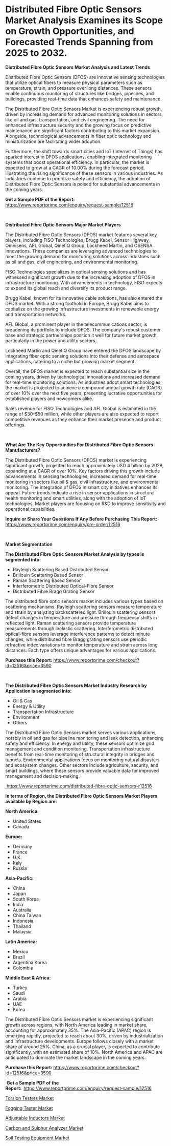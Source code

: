 <p><h1>Distributed Fibre Optic Sensors Market Analysis Examines its Scope on Growth Opportunities, and Forecasted Trends Spanning from 2025 to 2032.</h1></p><p><strong>Distributed Fibre Optic Sensors Market Analysis and Latest Trends</strong></p>
<p><p>Distributed Fibre Optic Sensors (DFOS) are innovative sensing technologies that utilize optical fibers to measure physical parameters such as temperature, strain, and pressure over long distances. These sensors enable continuous monitoring of structures like bridges, pipelines, and buildings, providing real-time data that enhances safety and maintenance.</p><p>The Distributed Fibre Optic Sensors Market is experiencing robust growth, driven by increasing demand for advanced monitoring solutions in sectors like oil and gas, transportation, and civil engineering. The need for enhanced infrastructure security and the growing focus on predictive maintenance are significant factors contributing to this market expansion. Alongside, technological advancements in fiber optic technology and miniaturization are facilitating wider adoption.</p><p>Furthermore, the shift towards smart cities and IoT (Internet of Things) has sparked interest in DFOS applications, enabling integrated monitoring systems that boost operational efficiency. In particular, the market is expected to grow at a CAGR of 10.00% during the forecast period, illustrating the rising significance of these sensors in various industries. As industries continue to prioritize safety and efficiency, the adoption of Distributed Fibre Optic Sensors is poised for substantial advancements in the coming years.</p></p>
<p><strong>Get a Sample PDF of the Report:&nbsp;</strong> <a href="https://www.reportprime.com/enquiry/request-sample/12516?utm_campaign=3093&utm_medium=2&utm_source=Github&utm_content=ia&utm_term=18032025&utm_id=distributed-fibre-optic-sensors">https://www.reportprime.com/enquiry/request-sample/12516</a></p>
<p>&nbsp;</p>
<p><strong>Distributed Fibre Optic Sensors Major Market Players</strong></p>
<p><p>The Distributed Fibre Optic Sensors (DFOS) market features several key players, including FISO Technologies, Brugg Kabel, Sensor Highway, Omnisens, AFL Global, QinetiQ Group, Lockheed Martin, and OSENSA Innovations. These companies are leveraging advanced technologies to meet the growing demand for monitoring solutions across industries such as oil and gas, civil engineering, and environmental monitoring.</p><p>FISO Technologies specializes in optical sensing solutions and has witnessed significant growth due to the increasing adoption of DFOS in infrastructure monitoring. With advancements in technology, FISO expects to expand its global reach and diversify its product range.</p><p>Brugg Kabel, known for its innovative cable solutions, has also entered the DFOS market. With a strong foothold in Europe, Brugg Kabel aims to capitalize on the growing infrastructure investments in renewable energy and transportation networks.</p><p>AFL Global, a prominent player in the telecommunications sector, is broadening its portfolio to include DFOS. The company's robust customer base and strategic partnerships position it well for future market growth, particularly in the power and utility sectors.</p><p>Lockheed Martin and QinetiQ Group have entered the DFOS landscape by integrating fiber optic sensing solutions into their defense and aerospace applications, catering to a niche but growing market segment.</p><p>Overall, the DFOS market is expected to reach substantial size in the coming years, driven by technological innovations and increased demand for real-time monitoring solutions. As industries adopt smart technologies, the market is projected to achieve a compound annual growth rate (CAGR) of over 10% over the next five years, presenting lucrative opportunities for established players and newcomers alike.</p><p>Sales revenue for FISO Technologies and AFL Global is estimated in the range of $30-$50 million, while other players are also expected to report competitive revenues as they enhance their market presence and product offerings.</p></p>
<p>&nbsp;</p>
<p><strong>What Are The Key Opportunities For Distributed Fibre Optic Sensors Manufacturers?</strong></p>
<p><p>The Distributed Fibre Optic Sensors (DFOS) market is experiencing significant growth, projected to reach approximately USD 4 billion by 2028, expanding at a CAGR of over 10%. Key factors driving this growth include advancements in sensing technologies, increased demand for real-time monitoring in sectors like oil & gas, civil infrastructure, and environmental monitoring. The integration of DFOS in smart city initiatives enhances its appeal. Future trends indicate a rise in sensor applications in structural health monitoring and smart utilities, along with the adoption of IoT technologies. Market players are focusing on R&D to improve sensitivity and operational capabilities.</p></p>
<p><strong>Inquire or Share Your Questions If Any Before Purchasing This Report:</strong> <a href="https://www.reportprime.com/enquiry/pre-order/12516?utm_campaign=3093&utm_medium=2&utm_source=Github&utm_content=ia&utm_term=18032025&utm_id=distributed-fibre-optic-sensors">https://www.reportprime.com/enquiry/pre-order/12516</a></p>
<p>&nbsp;</p>
<p><strong>Market Segmentation</strong></p>
<p><strong>The Distributed Fibre Optic Sensors Market Analysis by types is segmented into:</strong></p>
<p><ul><li>Rayleigh Scattering Based Distributed Sensor</li><li>Brillouin Scattering Based Sensor</li><li>Raman Scattering Based Sensor</li><li>Interferometric Distributed Optical-Fibre Sensor</li><li>Distributed Fibre Bragg Grating Sensor</li></ul></p>
<p><p>The distributed fibre optic sensors market includes various types based on scattering mechanisms. Rayleigh scattering sensors measure temperature and strain by analyzing backscattered light. Brillouin scattering sensors detect changes in temperature and pressure through frequency shifts in reflected light. Raman scattering sensors provide temperature measurements through inelastic scattering. Interferometric distributed optical-fibre sensors leverage interference patterns to detect minute changes, while distributed fibre Bragg grating sensors use periodic refractive index variations to monitor temperature and strain across long distances. Each type offers unique advantages for various applications.</p></p>
<p><strong>Purchase this Report:&nbsp;</strong><a href="https://www.reportprime.com/checkout?id=12516&price=3590&utm_campaign=3093&utm_medium=2&utm_source=Github&utm_content=ia&utm_term=18032025&utm_id=distributed-fibre-optic-sensors">https://www.reportprime.com/checkout?id=12516&price=3590</a></p>
<p>&nbsp;</p>
<p><strong>The Distributed Fibre Optic Sensors Market Industry Research by Application is segmented into:</strong></p>
<p><ul><li>Oil & Gas</li><li>Energy & Utility</li><li>Transportation Infrastructure</li><li>Environment</li><li>Others</li></ul></p>
<p><p>The Distributed Fibre Optic Sensors market serves various applications, notably in oil and gas for pipeline monitoring and leak detection, enhancing safety and efficiency. In energy and utility, these sensors optimize grid management and condition monitoring. Transportation infrastructure benefits from real-time monitoring of structural integrity in bridges and tunnels. Environmental applications focus on monitoring natural disasters and ecosystem changes. Other sectors include agriculture, security, and smart buildings, where these sensors provide valuable data for improved management and decision-making.</p></p>
<p><a href="https://www.reportprime.com/distributed-fibre-optic-sensors-r12516?utm_campaign=3093&utm_medium=2&utm_source=Github&utm_content=ia&utm_term=18032025&utm_id=distributed-fibre-optic-sensors">&nbsp;https://www.reportprime.com/distributed-fibre-optic-sensors-r12516</a></p>
<p><strong>In terms of Region, the Distributed Fibre Optic Sensors Market Players available by Region are:</strong></p>
<p>
    <p> <strong> North America: </strong>
        <ul>
            <li>United States</li>
            <li>Canada</li>
        </ul>
        </p> 
    <p> <strong> Europe: </strong>
        <ul>
            <li>Germany</li>
            <li>France</li>
            <li>U.K.</li>
            <li>Italy</li>
            <li>Russia</li>
        </ul>
        </p> 
    <p> <strong> Asia-Pacific: </strong>
        <ul>
            <li>China</li>
            <li>Japan</li>
            <li>South Korea</li>
            <li>India</li>
            <li>Australia</li>
            <li>China Taiwan</li>
            <li>Indonesia</li>
            <li>Thailand</li>
            <li>Malaysia</li>
        </ul>
        </p> 
    <p> <strong> Latin America: </strong>
        <ul>
            <li>Mexico</li>
            <li>Brazil</li>
            <li>Argentina Korea</li>
            <li>Colombia</li>
        </ul>
        </p> 
    <p> <strong> Middle East & Africa: </strong>
        <ul>
            <li>Turkey</li>
            <li>Saudi</li>
            <li>Arabia</li>
            <li>UAE</li>
            <li>Korea</li>
        </ul>
    </p>
    </p>
<p><p>The Distributed Fibre Optic Sensors market is experiencing significant growth across regions, with North America leading in market share, accounting for approximately 35%. The Asia-Pacific (APAC) region is emerging rapidly, projected to reach about 30%, driven by industrialization and infrastructure developments. Europe follows closely with a market share of around 25%. China, as a crucial player, is expected to contribute significantly, with an estimated share of 10%. North America and APAC are anticipated to dominate the market landscape in the coming years.</p></p>
<p><strong>Purchase this Report: </strong><a href="https://www.reportprime.com/checkout?id=12516&price=3590&utm_campaign=3093&utm_medium=2&utm_source=Github&utm_content=ia&utm_term=18032025&utm_id=distributed-fibre-optic-sensors">https://www.reportprime.com/checkout?id=12516&price=3590</a></p>
<p>&nbsp;<strong>Get a Sample PDF of the Report:&nbsp;&nbsp;</strong><a href="https://www.reportprime.com/enquiry/request-sample/12516?utm_campaign=3093&utm_medium=2&utm_source=Github&utm_content=ia&utm_term=18032025&utm_id=distributed-fibre-optic-sensors">https://www.reportprime.com/enquiry/request-sample/12516</a></p>
<p><strong></strong></p>
<p><p><a href="https://www.linkedin.com/pulse/comprehensive-report-torsion-testers-market-types-applications-4mdec?utm_campaign=3093&utm_medium=2&utm_source=Github&utm_content=ia&utm_term=18032025&utm_id=distributed-fibre-optic-sensors">Torsion Testers Market</a></p><p><a href="https://www.linkedin.com/pulse/financial-insights-market-potential-fogging-tester-research-report-hodef?utm_campaign=3093&utm_medium=2&utm_source=Github&utm_content=ia&utm_term=18032025&utm_id=distributed-fibre-optic-sensors">Fogging Tester Market</a></p><p><a href="https://github.com/schwminh2001101/Market-Research-Report-List-1/blob/main/adjustable-inductors-market.md?utm_campaign=3093&utm_medium=2&utm_source=Github&utm_content=ia&utm_term=18032025&utm_id=distributed-fibre-optic-sensors">Adjustable Inductors Market</a></p><p><a href="https://www.linkedin.com/pulse/projected-growth-carbon-sulphur-analyzer-market-key-okaqf?utm_campaign=3093&utm_medium=2&utm_source=Github&utm_content=ia&utm_term=18032025&utm_id=distributed-fibre-optic-sensors">Carbon and Sulphur Analyzer Market</a></p><p><a href="https://www.linkedin.com/pulse/foreign-market-opportunities-dynamics-analysis-soil-testing-uulhf?utm_campaign=3093&utm_medium=2&utm_source=Github&utm_content=ia&utm_term=18032025&utm_id=distributed-fibre-optic-sensors">Soil Testing Equipment Market</a></p></p>